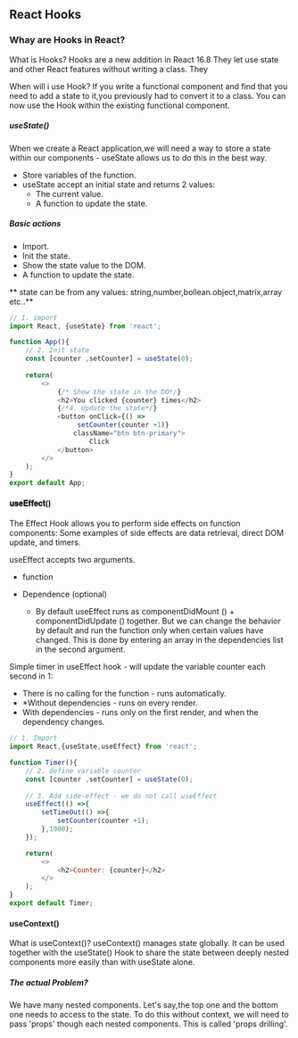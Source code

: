 ## React Hooks 
### Whay are Hooks in React?

What is Hooks?
Hooks are a new addition in React 16.8
They let use state and other React features without writing a class. They

When will i use Hook?
If you write a functional component and find that you need to add a state to it,you previously had to convert it to a class. 
You can now use the Hook within the existing functional component. 

##### useState()
When we create a React application,we will need a way to store a state within our components - useState allows us to do this in the best way. 

* Store variables of the function.
* useState accept an initial state and returns 2 values:
   - The current value.
   - A function to update the state.

##### Basic actions
* Import.
* Init the state.
* Show the state value to the DOM.
* A function to update the state.

** state can be from any values: string,number,bollean.object,matrix,array etc..**

```js
// 1. import 
import React, {useState} from 'react';

function App(){
    // 2. Init state
    const [counter ,setCounter] = useState(0);
    
    return(
        <>
            {/* Show the state in the DO*/}
            <h2>You clicked {counter} times</h2>
            {/*4. Update the state*/}
            <button onClick={() =>
                 setCounter(counter +1)} 
                className="btn btn-primary">
                    Click
            </button>
        </>
    );
}
export default App;

```
#### 𝐮𝐬𝐞𝐄𝐟𝐟𝐞𝐜𝐭()
The Effect Hook allows you to perform side effects on function components:
Some examples of side effects are data retrieval, direct DOM update, and timers.

useEffect accepts two arguments.
* function
* Dependence (optional)

  * By default useEffect runs as componentDidMount () + componentDidUpdate () together.
But we can change the behavior by default and run the function only when certain values ​​have changed.
This is done by entering an array in the dependencies list in the second argument.

Simple timer in useEffect hook - will update the variable counter each second in 1:
* There is no calling for the function - runs automatically.
* *Without dependencies - runs on every render.
* With dependencies - runs only on the first render, and when the dependency changes.

```js
// 1. Import
import React,{useState,useEffect} from 'react';

function Timer(){
    // 2. define variable counter
    const [counter ,setCounter] = useState(0);
    
    // 3. Add side-effect - we do not call useEffect
    useEffect(() =>{
        setTimeOut(() =>{
            setCounter(counter +1);
        },1000);
    });

    return(
        <>
            <h2>Counter: {counter}</h2> 
        </>
    );
}
export default Timer;
```

#### useContext()
What is useContext()?
useContext() manages state globally.
It can be used together with the useState() Hook to share the state between deeply nested components more easily than with useState alone.

##### The actual Problem?
We have many nested components.
Let's say,the top one and the bottom one needs to access to the state. 
To do this without context, we will need to pass 'props' though each nested components.
This is called 'props drilling'.

